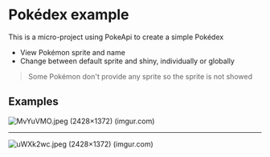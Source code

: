 # Pokédex example
This is a micro-project using PokeApi to create a simple Pokédex

 - View Pokémon sprite and name
 - Change between default sprite and shiny, individually or globally
 

> Some Pokémon don't provide any sprite so the sprite is not showed

## Examples
![MvYuVMO.jpeg (2428×1372) (imgur.com)](https://i.imgur.com/MvYuVMO.jpeg)

---

![uWXk2wc.jpeg (2428×1372) (imgur.com)](https://i.imgur.com/uWXk2wc.jpeg)

